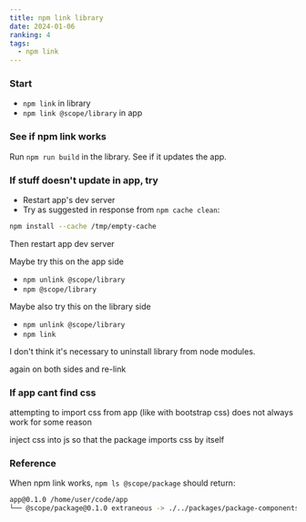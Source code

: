 ```yaml
---
title: npm link library
date: 2024-01-06
ranking: 4
tags:
  - npm link
---
```

### Start

- `npm link` in library
- `npm link @scope/library` in app

### See if npm link works

Run `npm run build` in the library. See if it updates the app.


### If stuff doesn't update in app, try

- Restart app's dev server
- Try as suggested in response from `npm cache clean`:

```sh
npm install --cache /tmp/empty-cache
```
Then restart app dev server

Maybe try this on the app side

- `npm unlink @scope/library`
- `npm @scope/library`

Maybe also try this on the library side

- `npm unlink @scope/library`
- `npm link`

I don't think it's necessary to uninstall library from node modules.

 again on both sides and re-link

### If app cant find css

attempting to import css from app (like with bootstrap css) does not always work for some reason

inject css into js so that the package imports css by itself

### Reference

When npm link works, `npm ls @scope/package` should return:

```sh
app@0.1.0 /home/user/code/app
└── @scope/package@0.1.0 extraneous -> ./../packages/package-components-project

```
